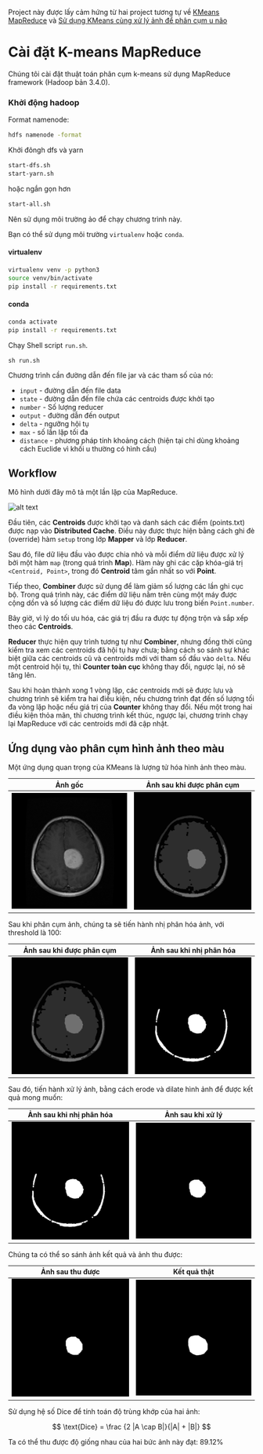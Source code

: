 Project này được lấy cảm hứng từ hai project tương tự về [KMeans MapReduce](https://github.com/markomih/kmeans_mapreduce) và [Sử dụng KMeans cùng xử lý ảnh để phân cụm u não](https://github.com/meilylaap/Brain-tumor-segmentation-with-Kmeans-plusplus-clustering)

# Cài đặt K-means MapReduce
Chúng tôi cài đặt thuật toán phân cụm k-means sử dụng MapReduce framework (Hadoop bản 3.4.0).
### Khởi động hadoop
Format namenode:
```bash
hdfs namenode -format
```

Khởi đôngh dfs và yarn
```bash
start-dfs.sh
start-yarn.sh
```
hoặc ngắn gọn hơn
```bash
start-all.sh
```

Nên sử dụng môi trường ảo để chạy chương trình này.

Bạn có thể sử dụng môi trường ```virtualenv``` hoặc ```conda```.

#### virtualenv
```bash
virtualenv venv -p python3
source venv/bin/activate
pip install -r requirements.txt
```

#### conda
```bash
conda activate
pip install -r requirements.txt
```


Chạy Shell script ```run.sh```. 

```
sh run.sh
```

Chương trình cần đường dẫn đến file jar và các tham số của nó:

* ```input``` - đường dẫn đến file data
* ```state``` - đường dẫn đến file chứa các centroids được khởi tạo 
* ```number``` - Số lượng reducer
* ```output``` - đường dẫn đến output 
* ```delta``` - ngưỡng hội tụ
* ```max``` - số lần lặp tối đa 
* ```distance``` - phương pháp tính khoảng cách (hiện tại chỉ dùng khoảng cách Euclide vì khối u thường có hình cầu)

## Workflow
Mô hình dưới đây mô tả một lần lặp của MapReduce.

![alt text][flow]

Đầu tiên, các **Centroids** được khởi tạo và danh sách các điểm (points.txt) được nạp vào **Distributed Cache**. Điều này được thực hiện bằng cách ghi đè (override) hàm ```setup``` trong lớp **Mapper** và lớp **Reducer**. 

Sau đó, file dữ liệu đầu vào được chia nhỏ và mỗi điểm dữ liệu được xử lý bởi một hàm ```map``` (trong quá trình **Map**). Hàm này ghi các cặp khóa-giá trị ```<Centroid, Point>```, trong đó **Centroid** tâm gần nhất so với **Point**. 

Tiếp theo, **Combiner** được sử dụng để làm giảm số lượng các lần ghi cục bộ. Trong quá trình này, các điểm dữ liệu nằm trên cùng một máy được cộng dồn và số lượng các điểm dữ liệu đó được lưu trong biến ```Point.number```. 

Bây giờ, vì lý do tối ưu hóa, các giá trị đầu ra được tự động trộn và sắp xếp theo các **Centroids**. 

**Reducer** thực hiện quy trình tương tự như **Combiner**, nhưng đồng thời cũng kiểm tra xem các centroids đã hội tụ hay chưa; bằng cách so sánh sự khác biệt giữa các centroids cũ và centroids mới với tham số đầu vào ```delta```. Nếu một centroid hội tụ, thì **Counter toàn cục** không thay đổi, ngược lại, nó sẽ tăng lên. 

Sau khi hoàn thành xong 1 vòng lặp, các centroids mới sẽ được lưu và chương trình sẽ kiểm tra hai điều kiện, nếu chương trình đạt đến số lượng tối đa vòng lặp hoặc nếu giá trị của **Counter** không thay đổi. Nếu một trong hai điều kiện thỏa mãn, thì chương trình kết thúc, ngược lại, chương trinh chạy lại MapReduce với các centroids mới đã cập nhật.

## Ứng dụng vào phân cụm hình ảnh theo màu
Một ứng dụng quan trọng của KMeans là lượng tử hóa hình ảnh theo màu.

Ảnh gốc             |  Ảnh sau khi được phân cụm
:-------------------------:|:-------------------------:
![alt text][11]  |  ![alt text][segment]


Sau khi phân cụm ảnh, chúng ta sẽ tiến hành nhị phân hóa ảnh, với threshold là 100:

Ảnh sau khi được phân cụm             |  Ảnh sau khi nhị phân hóa
:-------------------------:|:-------------------------:
![alt text][segment]  |  ![alt text][binary]


Sau đó, tiến hành xử lý ảnh, bằng cách erode và dilate hình ảnh để được kết quả mong muốn:

Ảnh sau khi nhị phân hóa            |  Ảnh sau khi xử lý
:-------------------------:|:-------------------------:
![alt text][binary]  |  ![alt text][morf]


Chúng ta có thể so sánh ảnh kết quả và ảnh thu được:

Ảnh sau thu được           |  Kết quả thật 
:-------------------------:|:-------------------------:
![alt text][morf]  |  ![alt text][real]

Sử dụng hệ số Dice để tính toán độ trùng khớp của hai ảnh:

$$
\text{Dice} = \frac {2 |A \cap B|}{|A| + |B|}
$$

Ta có thể thu được độ giống nhau của hai bức ảnh này đạt: 89.12%

[flow]: https://github.com/Maki94/kmeans_mapreduce/blob/master/figures/alg.png "One MapReduce iteration"
[11]: https://github.com/free-dino/KMeans-Mapreduce-for-Image-Segmentation/blob/main/figures/11.png
[segment]: https://github.com/free-dino/KMeans-Mapreduce-for-Image-Segmentation/blob/main/figures/11_colormap.png
[binary]: https://github.com/free-dino/KMeans-Mapreduce-for-Image-Segmentation/blob/main/figures/gambar_biner_100.png
[morf]: https://github.com/free-dino/KMeans-Mapreduce-for-Image-Segmentation/blob/main/figures/morf_11.png
[real]: https://github.com/meilylaap/Brain-tumor-segmentation-with-Kmeans-plusplus-clustering/blob/main/masking_images/11.png
